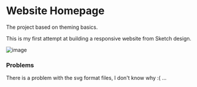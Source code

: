 # Website Homepage
The project based on theming basics. 

This is my first attempt at building a responsive website from Sketch design.


![image](https://user-images.githubusercontent.com/88145246/129176863-1b7c45e8-e3dc-4f06-9909-f2e22122fb78.png)



### Problems
There is a problem with the svg format files, I don't know why :( ...
